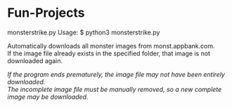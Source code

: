 # Fun-Projects

monsterstrike.py
Usage: $ python3 monsterstrike.py

Automatically downloads all monster images from monst.appbank.com.<br/>
If the image file already exists in the specified folder, that image is not downloaded again.<br/>

*If the program ends prematurely, the image file may not have been entirely downloaded.<br/>
The incomplete image file must be manually removed, so a new complete image may be downloaded.*
